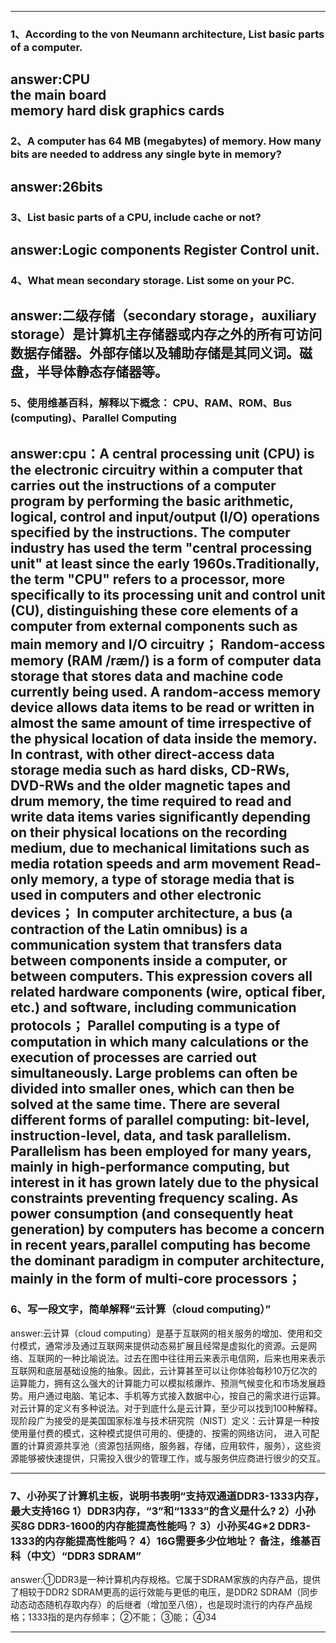 
---
### 1、According to the von Neumann architecture, List basic parts of a computer.

answer:CPU  
       the main board  
       memory 
       hard disk 
       graphics cards
---
### 2、A computer has 64 MB (megabytes) of memory. How many bits are needed to address any single byte in memory?

answer:26bits
---
### 3、List basic parts of a CPU, include cache or not?

answer:Logic components Register Control unit.
---
### 4、What mean secondary storage. List some on your PC.

answer:二级存储（secondary storage，auxiliary storage）是计算机主存储器或内存之外的所有可访问数据存储器。外部存储以及辅助存储是其同义词。磁盘，半导体静态存储器等。
---
### 5、使用维基百科，解释以下概念： CPU、RAM、ROM、Bus (computing)、Parallel Computing

answer:cpu：A central processing unit (CPU) is the electronic circuitry within a computer that carries out the instructions of a computer program by performing the basic arithmetic, logical, control and input/output (I/O) operations specified by the instructions. The computer industry has used the term "central processing unit" at least since the early 1960s.Traditionally, the term "CPU" refers to a processor, more specifically to its processing unit and control unit (CU), distinguishing these core elements of a computer from external components such as main memory and I/O circuitry； Random-access memory (RAM /ræm/) is a form of computer data storage that stores data and machine code currently being used. A random-access memory device allows data items to be read or written in almost the same amount of time irrespective of the physical location of data inside the memory. In contrast, with other direct-access data storage media such as hard disks, CD-RWs, DVD-RWs and the older magnetic tapes and drum memory, the time required to read and write data items varies significantly depending on their physical locations on the recording medium, due to mechanical limitations such as media rotation speeds and arm movement Read-only memory, a type of storage media that is used in computers and other electronic devices； In computer architecture, a bus (a contraction of the Latin omnibus) is a communication system that transfers data between components inside a computer, or between computers. This expression covers all related hardware components (wire, optical fiber, etc.) and software, including communication protocols； Parallel computing is a type of computation in which many calculations or the execution of processes are carried out simultaneously. Large problems can often be divided into smaller ones, which can then be solved at the same time. There are several different forms of parallel computing: bit-level, instruction-level, data, and task parallelism. Parallelism has been employed for many years, mainly in high-performance computing, but interest in it has grown lately due to the physical constraints preventing frequency scaling. As power consumption (and consequently heat generation) by computers has become a concern in recent years,parallel computing has become the dominant paradigm in computer architecture, mainly in the form of multi-core processors；
---
### 6、写一段文字，简单解释“云计算（cloud computing）”

answer:云计算（cloud computing）是基于互联网的相关服务的增加、使用和交付模式，通常涉及通过互联网来提供动态易扩展且经常是虚拟化的资源。云是网络、互联网的一种比喻说法。过去在图中往往用云来表示电信网，后来也用来表示互联网和底层基础设施的抽象。因此，云计算甚至可以让你体验每秒10万亿次的运算能力，拥有这么强大的计算能力可以模拟核爆炸、预测气候变化和市场发展趋势。用户通过电脑、笔记本、手机等方式接入数据中心，按自己的需求进行运算。 对云计算的定义有多种说法。对于到底什么是云计算，至少可以找到100种解释。 现阶段广为接受的是美国国家标准与技术研究院（NIST）定义：云计算是一种按使用量付费的模式，这种模式提供可用的、便捷的、按需的网络访问， 进入可配置的计算资源共享池（资源包括网络，服务器，存储，应用软件，服务），这些资源能够被快速提供，只需投入很少的管理工作，或与服务供应商进行很少的交互。

---
### 7、小孙买了计算机主板，说明书表明“支持双通道DDR3-1333内存， 最大支持16G 1）DDR3内存，“3”和“1333”的含义是什么? 2）小孙买8G DDR3-1600的内存能提高性能吗？ 3）小孙买4G*2 DDR3-1333的内存能提高性能吗？ 4）16G需要多少位地址？ 备注，维基百科（中文）“DDR3 SDRAM”

answer:①DDR3是一种计算机内存规格。它属于SDRAM家族的内存产品，提供了相较于DDR2 SDRAM更高的运行效能与更低的电压，是DDR2 SDRAM（同步动态动态随机存取内存）的后继者（增加至八倍），也是现时流行的内存产品规格；1333指的是内存频率；
       ②不能； 
       ③能； 
       ④34
       
---